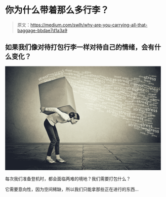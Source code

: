 # 你为什么带着那么多行李？

> 原文：<https://medium.com/swlh/why-are-you-carrying-all-that-baggage-bbdae7d1a3a9>

## 如果我们像对待打包行李一样对待自己的情绪，会有什么变化？

![](img/33540b72f7f72c9faa076c7cf78558fd.png)

每次我们准备登机时，都会面临两难的境地？我们需要打包什么？

它需要意向性，因为空间稀缺，所以我们只能拿那些正在进行的东西…